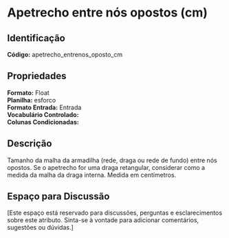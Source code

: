 # Apetrecho entre nós opostos (cm)

## Identificação
**Código:** apetrecho_entrenos_oposto_cm

## Propriedades
**Formato:** Float  
**Planilha:** esforco  
**Formato Entrada:** Entrada  
**Vocabulário Controlado:**   
**Colunas Condicionadas:**   

## Descrição
Tamanho da malha da armadilha (rede, draga ou rede de fundo) entre nós opostos. Se o apetrecho for uma draga retangular, considerar como a medida da malha da draga interna. Medida em centímetros.

## Espaço para Discussão
[Este espaço está reservado para discussões, perguntas e esclarecimentos sobre este atributo. Sinta-se à vontade para adicionar comentários, sugestões ou dúvidas.]
